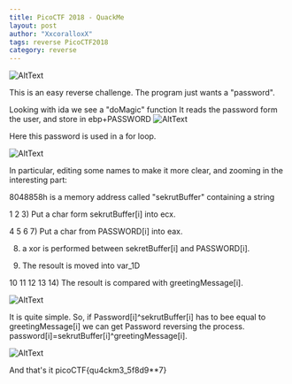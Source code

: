 ```yaml
---
title: PicoCTF 2018 - QuackMe
layout: post
author: "XxcoralloxX"
tags: reverse PicoCTF2018
category: reverse
---
```


![AltText](https://i.gyazo.com/176839a2109cb31b08b8e1383cbadc2d.png)

This is an easy reverse challenge.
The program just wants a "password".

Looking with ida we see a "doMagic" function
It reads the password form the user, and store in ebp+PASSWORD
![AltText](https://i.gyazo.com/d60789089c96442f721b71bb55afe405.png)


Here this password is used in a for loop.

![AltText](https://i.gyazo.com/e4da01e2e40def306c142949c5bf37d5.png)

In particular, editing some names to make it more clear, and zooming in the interesting part:

8048858h is a memory address called "sekrutBuffer" containing a string

1 2 3) Put a char form sekrutBuffer[i] into ecx.

4 5 6 7) Put a char from PASSWORD[i] into eax.

8) a xor is performed between sekretBuffer[i] and PASSWORD[i].

9) The resoult is moved into var_1D

10 11 12 13 14) The resoult is compared with greetingMessage[i].

![AltText](https://i.gyazo.com/3dff6af752e54d5bf07ce5f36faf6204.png)

It is quite simple.
So, if Password[i]^sekrutBuffer[i] has to bee equal to greetingMessage[i]
we can get Password reversing the process.
password[i]=sekrutBuffer[i]^greetingMessage[i].

![AltText](https://i.gyazo.com/1b94cef774dfee4bdcf6f1bce4b87cfe.png)

And that's it
picoCTF{qu4ckm3_5f8d9**7}
